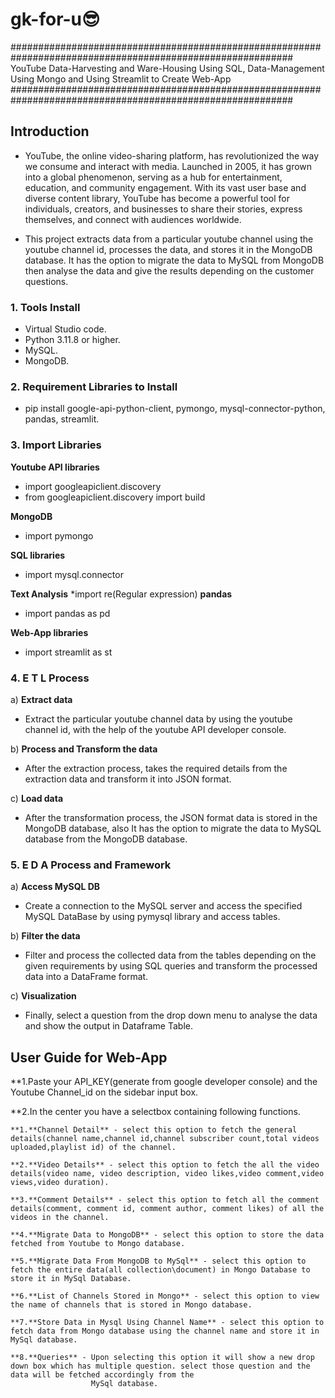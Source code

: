 # gk-for-u😎
###########################################################################################################
YouTube Data-Harvesting and Ware-Housing Using SQL, Data-Management Using Mongo and Using Streamlit to Create Web-App
###########################################################################################################
## Introduction 

* YouTube, the online video-sharing platform, has revolutionized the way we consume and interact with media. Launched in 2005, it has grown into a global phenomenon, serving as a hub for entertainment, education, and community engagement. With its vast user base and diverse content library, YouTube has become a powerful tool for individuals, creators, and businesses to share their stories, express themselves, and connect with audiences worldwide.

* This project extracts data from a particular youtube channel using the youtube channel id, processes the data, and stores it in the MongoDB database. It has the option to migrate the data to MySQL from MongoDB then analyse the data and give the results depending on the customer questions.
### 1. Tools Install
* Virtual Studio code.
* Python 3.11.8 or higher.
* MySQL.
* MongoDB.
  
### 2. Requirement Libraries to Install
* pip install google-api-python-client, pymongo, mysql-connector-python, pandas, streamlit.

### 3. Import Libraries
**Youtube API libraries**
* import googleapiclient.discovery
* from googleapiclient.discovery import build

**MongoDB**
* import pymongo

**SQL libraries**
* import mysql.connector

**Text Analysis**
*import re(Regular expression)
**pandas**
* import pandas as pd

**Web-App libraries**
* import streamlit as st

### 4. E T L Process

a) **Extract data**

* Extract the particular youtube channel data by using the youtube channel id, with the help of the youtube API developer console.

b) **Process and Transform the data**

* After the extraction process, takes the required details from the extraction data and transform it into JSON format.

c) **Load  data** 

* After the transformation process, the JSON format data is stored in the MongoDB database, also It has the option to migrate the data to MySQL database from the MongoDB database.

### 5. E D A Process and Framework

a) **Access MySQL DB** 

* Create a connection to the MySQL server and access the specified MySQL DataBase by using pymysql library and access tables.

b) **Filter the data**

* Filter and process the collected data from the tables depending on the given requirements by using SQL queries and transform the processed data into a DataFrame format.

c) **Visualization** 

* Finally, select a question from the drop down menu to analyse the data and show the output in Dataframe Table.


## User Guide for Web-App
**1.Paste your API_KEY(generate from google developer console) and the Youtube Channel_id on the sidebar input box.

**2.In the center you have a selectbox containing following functions.

    **1.**Channel Detail** - select this option to fetch the general details(channel name,channel id,channel subscriber count,total videos uploaded,playlist id) of the channel.
    
    **2.**Video Details** - select this option to fetch the all the video details(video name, video description, video likes,video comment,video views,video duration).
    
    **3.**Comment Details** - select this option to fetch all the comment details(comment, comment id, comment author, comment likes) of all the videos in the channel.
    
    **4.**Migrate Data to MongoDB** - select this option to store the data fetched from Youtube to Mongo database.
    
    **5.**Migrate Data From MongoDB to MySql** - select this option to fetch the entire data(all collection\document) in Mongo Database to store it in MySql Database.
    
    **6.**List of Channels Stored in Mongo** - select this option to view the name of channels that is stored in Mongo database.
    
    **7.**Store Data in Mysql Using Channel Name** - select this option to fetch data from Mongo database using the channel name and store it in MySql database.
    
    **8.**Queries** - Upon selecting this option it will show a new drop down box which has multiple question. select those question and the data will be fetched accordingly from the 
                      MySql database.

